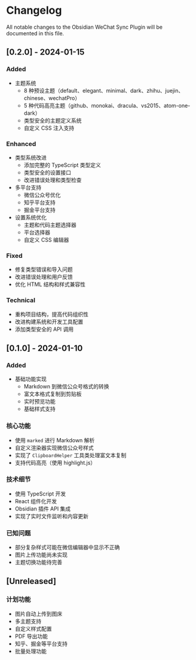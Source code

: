 # Changelog

All notable changes to the Obsidian WeChat Sync Plugin will be documented in this file.

## [0.2.0] - 2024-01-15

### Added
- 主题系统
  - 8 种预设主题（default、elegant、minimal、dark、zhihu、juejin、chinese、wechatPro）
  - 5 种代码高亮主题（github、monokai、dracula、vs2015、atom-one-dark）
  - 类型安全的主题定义系统
  - 自定义 CSS 注入支持

### Enhanced
- 类型系统改进
  - 添加完整的 TypeScript 类型定义
  - 类型安全的设置接口
  - 改进错误处理和类型检查
- 多平台支持
  - 微信公众号优化
  - 知乎平台支持
  - 掘金平台支持
- 设置系统优化
  - 主题和代码主题选择器
  - 平台选择器
  - 自定义 CSS 编辑器

### Fixed
- 修复类型错误和导入问题
- 改进错误处理和用户反馈
- 优化 HTML 结构和样式兼容性

### Technical
- 重构项目结构，提高代码组织性
- 改进构建系统和开发工具配置
- 添加类型安全的 API 调用

## [0.1.0] - 2024-01-10

### Added
- 基础功能实现
  - Markdown 到微信公众号格式的转换
  - 富文本格式复制到剪贴板
  - 实时预览功能
  - 基础样式支持

### 核心功能
- 使用 `marked` 进行 Markdown 解析
- 自定义渲染器实现微信公众号样式
- 实现了 `ClipboardHelper` 工具类处理富文本复制
- 支持代码高亮（使用 highlight.js）

### 技术细节
- 使用 TypeScript 开发
- React 组件化开发
- Obsidian 插件 API 集成
- 实现了实时文件监听和内容更新

### 已知问题
- 部分复杂样式可能在微信编辑器中显示不正确
- 图片上传功能尚未实现
- 主题切换功能待完善

## [Unreleased]
### 计划功能
- 图片自动上传到图床
- 多主题支持
- 自定义样式配置
- PDF 导出功能
- 知乎、掘金等平台支持
- 批量处理功能
